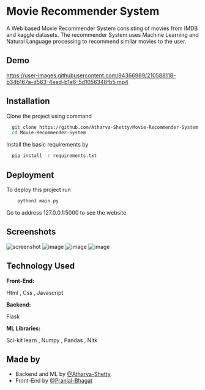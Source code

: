 #                          Movie Recommender System

A Web based Movie Recommender System consisting of movies from IMDB and kaggle datasets.
The recommender System uses Machine Learning and Natural Language processing to recommend similar movies to the user.




## Demo



https://user-images.githubusercontent.com/94366989/210588118-b34b167a-d563-4eed-b1e6-5d1056348fb5.mp4








## Installation
Clone the project using command

```bash
  git clone https://github.com/Atharva-Shetty/Movie-Recommender-System.git
  cd Movie-Recommender-System

```
    
Install the basic requirements by 

```bash
  pip install -r requirements.txt
```


## Deployment

To deploy this project run

```bash
    python3 main.py
```

Go to address 127.0.0.1:5000 to see the website

## Screenshots
![screenshot](https://user-images.githubusercontent.com/94366989/209110583-1f6e7335-6a75-42dc-9431-45f61876fe83.jpg)
![image](https://user-images.githubusercontent.com/94366989/209110741-2d119376-5e5f-424d-a130-782a69fb2ee7.png)
![image](https://user-images.githubusercontent.com/94366989/209110808-8955f9c2-ee1a-48ed-a27d-40daf3da027d.png)
![image](https://user-images.githubusercontent.com/94366989/209112998-f2ae8131-ca84-4cd9-a189-331429da89f9.png)





## Technology Used

**Front-End:**

Html , Css , Javascript

**Backend:** 

Flask


**ML Libraries:** 

 Sci-kit learn , Numpy , Pandas , Nltk
 
 






## Made by

- Backend and ML by [@Atharva-Shetty](https://www.github.com/Atharva-Shetty)
- Front-End by [@Pranjal-Bhagat](https://github.com/Pranjal-2004)
